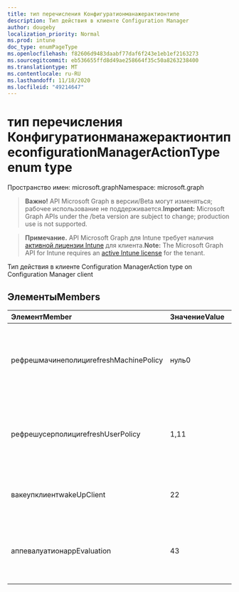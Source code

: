 ```yaml
---
title: тип перечисления Конфигуратионманажерактионтипе
description: Тип действия в клиенте Configuration Manager
author: dougeby
localization_priority: Normal
ms.prod: intune
doc_type: enumPageType
ms.openlocfilehash: f82606d9483daabf77daf6f243e1eb1ef2163273
ms.sourcegitcommit: eb536655ffd8d49ae258664f35c50a8263238400
ms.translationtype: MT
ms.contentlocale: ru-RU
ms.lasthandoff: 11/18/2020
ms.locfileid: "49214647"
---
```

# <a name="configurationmanageractiontype-enum-type"></a><span data-ttu-id="8e8fa-103">тип перечисления Конфигуратионманажерактионтипе</span><span class="sxs-lookup"><span data-stu-id="8e8fa-103">configurationManagerActionType enum type</span></span>

<span data-ttu-id="8e8fa-104">Пространство имен: microsoft.graph</span><span class="sxs-lookup"><span data-stu-id="8e8fa-104">Namespace: microsoft.graph</span></span>

> <span data-ttu-id="8e8fa-105">**Важно!** API Microsoft Graph в версии/Beta могут изменяться; рабочее использование не поддерживается.</span><span class="sxs-lookup"><span data-stu-id="8e8fa-105">**Important:** Microsoft Graph APIs under the /beta version are subject to change; production use is not supported.</span></span>

> <span data-ttu-id="8e8fa-106">**Примечание.** API Microsoft Graph для Intune требует наличия [активной лицензии Intune](https://go.microsoft.com/fwlink/?linkid=839381) для клиента.</span><span class="sxs-lookup"><span data-stu-id="8e8fa-106">**Note:** The Microsoft Graph API for Intune requires an [active Intune license](https://go.microsoft.com/fwlink/?linkid=839381) for the tenant.</span></span>

<span data-ttu-id="8e8fa-107">Тип действия в клиенте Configuration Manager</span><span class="sxs-lookup"><span data-stu-id="8e8fa-107">Action type on Configuration Manager client</span></span>

## <a name="members"></a><span data-ttu-id="8e8fa-108">Элементы</span><span class="sxs-lookup"><span data-stu-id="8e8fa-108">Members</span></span>
|<span data-ttu-id="8e8fa-109">Элемент</span><span class="sxs-lookup"><span data-stu-id="8e8fa-109">Member</span></span>|<span data-ttu-id="8e8fa-110">Значение</span><span class="sxs-lookup"><span data-stu-id="8e8fa-110">Value</span></span>|<span data-ttu-id="8e8fa-111">Описание</span><span class="sxs-lookup"><span data-stu-id="8e8fa-111">Description</span></span>|
|:---|:---|:---|
|<span data-ttu-id="8e8fa-112">рефрешмачинеполици</span><span class="sxs-lookup"><span data-stu-id="8e8fa-112">refreshMachinePolicy</span></span>|<span data-ttu-id="8e8fa-113">нуль</span><span class="sxs-lookup"><span data-stu-id="8e8fa-113">0</span></span>|<span data-ttu-id="8e8fa-114">Обновление политики компьютера в клиенте Configuration Manager</span><span class="sxs-lookup"><span data-stu-id="8e8fa-114">Refresh machine policy on Configuration Manager client</span></span>|
|<span data-ttu-id="8e8fa-115">рефрешусерполици</span><span class="sxs-lookup"><span data-stu-id="8e8fa-115">refreshUserPolicy</span></span>|<span data-ttu-id="8e8fa-116">1,1</span><span class="sxs-lookup"><span data-stu-id="8e8fa-116">1</span></span>|<span data-ttu-id="8e8fa-117">Обновление политики пользователя в клиенте Configuration Manager</span><span class="sxs-lookup"><span data-stu-id="8e8fa-117">Refresh user policy on Configuration Manager client</span></span>|
|<span data-ttu-id="8e8fa-118">вакеупклиент</span><span class="sxs-lookup"><span data-stu-id="8e8fa-118">wakeUpClient</span></span>|<span data-ttu-id="8e8fa-119">2</span><span class="sxs-lookup"><span data-stu-id="8e8fa-119">2</span></span>|<span data-ttu-id="8e8fa-120">Пробуждение клиента Configuration Manager</span><span class="sxs-lookup"><span data-stu-id="8e8fa-120">Wake up Configuration Manager client</span></span>|
|<span data-ttu-id="8e8fa-121">аппевалуатион</span><span class="sxs-lookup"><span data-stu-id="8e8fa-121">appEvaluation</span></span>|<span data-ttu-id="8e8fa-122">4</span><span class="sxs-lookup"><span data-stu-id="8e8fa-122">3</span></span>|<span data-ttu-id="8e8fa-123">Оценка политики применения в клиенте Configuration Manager</span><span class="sxs-lookup"><span data-stu-id="8e8fa-123">Evaluation application policy on Configuration Manager client</span></span>|




